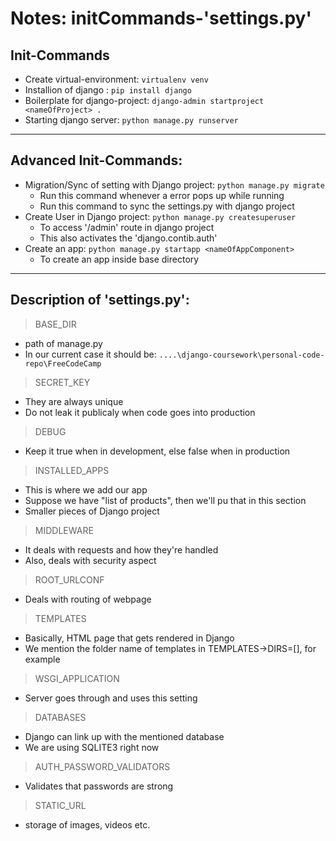 # Notes: initCommands-'settings.py'

## Init-Commands

* Create virtual-environment: ```virtualenv venv```
* Installion of django : ```pip install django```
* Boilerplate for django-project: ```django-admin startproject <nameOfProject> .```
* Starting django server: ```python manage.py runserver```
---
## Advanced Init-Commands:
* Migration/Sync of setting with Django project: ```python manage.py migrate```
    * Run this command whenever a error pops up while running
    * Run this command to sync the settings.py with django project
* Create User in Django project: ```python manage.py createsuperuser```
    * To access '/admin' route in django project
    * This also activates the 'django.contib.auth'
* Create an app: ```python manage.py startapp <nameOfAppComponent>```
    * To create an app inside base directory
---

## Description of 'settings.py': 

> BASE_DIR
* path of manage.py 
* In our current case it should be: ```....\django-coursework\personal-code-repo\FreeCodeCamp```
> SECRET_KEY
* They are always unique
* Do not leak it publicaly when code goes into production
> DEBUG
* Keep it true when in development, else false when in production
> INSTALLED_APPS
* This is where we add our app
* Suppose we have "list of products", then we'll pu that in this section
* Smaller pieces of Django project
> MIDDLEWARE
* It deals with requests and how they're handled
* Also, deals with security aspect
> ROOT_URLCONF
* Deals with routing of webpage
> TEMPLATES
* Basically, HTML page that gets rendered in Django
* We mention the folder name of templates in TEMPLATES->DIRS=[], for example 
> WSGI_APPLICATION
* Server goes through and uses this setting
> DATABASES
* Django can link up with the mentioned database
* We are using SQLITE3 right now
> AUTH_PASSWORD_VALIDATORS
* Validates that passwords are strong
> STATIC_URL
* storage of images, videos etc.

